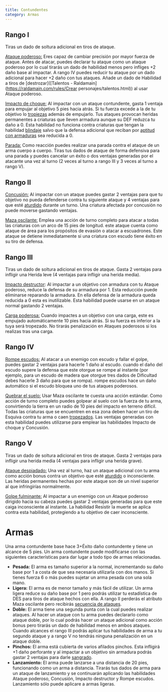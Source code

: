 ```yaml
---
title: Contundentes
category: Armas
---
```


## Rango I

Tiras un dado de soltura adicional en tiros de ataque. 

<u>Ataque poderoso:</u> Eres capaz de cambiar precisión por mayor fuerza de ataque. Antes de atacar, puedes declarar tu ataque como un ataque poderoso por lo cual tirarás un dado de habilidad menos pero infliges +2 daño base al impactar. A rango IV puedes reducir tu ataque por un dado adicional para hacer +2 daño con tus ataques. Añade un dado de Habilidad a tiros de [destrozar]([Talentos - Raldamain](https://raldamain.com/rules/Crear personajes/talentos.html)) al usar Ataque poderoso.

<u>Impacto de choque:</u> Al impactar con un ataque contundente, gasta 1 ventaja para empujar al objetivo 5 pies hacia atrás. Si tu fuerza excede a la de tu objetivo lo [tropiezas](https://raldamain.com/rules/Reglas%20principales/Efectos%20de%20estado.html#tropezada) además de empujarlo. Tus ataques provocan heridas permanentes a criaturas que lleven armadura aunque su DEF reduzca tu daño a 0. Esta habilidad no funciona contra criaturas que tengan la habilidad [blindaje](https://raldamain.com/rules/Rangos/Combate/armaduras.html#rango-ii) salvo que la defensa adicional que reciban por [aptitud con armaduras](https://raldamain.com/rules/Rangos/Combate/armaduras.html) sea reducida a 0.

<u>Parada:</u> Como reacción puedes realizar una parada contra el ataque de un arma cuerpo a cuerpo. Tiras tus dados de ataque de forma defensiva para una parada y puedes cancelar un éxito o dos ventajas generadas por el atacante una vez al turno (2 veces al turno a rango III y 3 veces al turno a rango V).

## Rango II

<u>Concusión:</u> Al impactar con un ataque puedes gastar 2 ventajas para que tu objetivo no pueda defenderse contra tu siguiente ataque y 4 ventajas para que esté [aturdido](https://raldamain.com/rules/Reglas%20principales/Efectos%20de%20estado.html#aturdida) durante un turno. Una criatura afectada por concusión no puede moverse gastando ventajas.

<u>Maza oscilante:</u> Emplea una acción de turno completo para atacar a todas las criaturas con un arco de 15 pies de longitud. este ataque cuenta como ataque de área para los propósitos de evasión o atacar a escuadrones. Este ataque se detiene inmediatamente si una criatura con escudo tiene éxito en su tiro de defensa.

## Rango III

Tiras un dado de soltura adicional en tiros de ataque. Gasta 2 ventajas para infligir una Herida leve (4 ventajas para infligir una herida media).

<u>Impacto destructor</u>: Al impactar a un objetivo con armadura con tu Ataque poderoso, reduce la defensa de su armadura por 1. Esta reducción puede eliminarse reparando la armadura. En ella defensa de la armadura queda reducida a 0 esta es inutilizable. Esta habilidad puede usarse en un ataque normal gastando 2 ventajas. 

<u>Carga poderosa:</u> Cuando impactes a un objetivo con una carga, este es empujado automáticamente 10 pies hacia atrás. Si su fuerza es inferior a la tuya será tropezado. No tirarás penalización en Ataques poderosos si los realizas tras una carga.

## Rango IV 

<u>Rompe escudos:</u> Al atacar a un enemigo con escudo y fallar el golpe, puedes gastar 2 ventajas para hacerle 1 daño al escudo. cuando el daño del escudo supere la defensa que este otorgue se rompe al instante (por ejemplo, para un escudo de madera que otorgue tres dados de Dificultad debes hacerle 3 daño para que se rompa). rompe escudos hace un daño automático si el escudo bloquea uno de tus ataques poderosos.

<u>Quebrar el suelo:</u> Usar Maza oscilante te cuesta una acción estándar. Como acción de turno completo puedes golpear al suelo con la fuerza de tu arma, convirtiendo la tierra en un radio de 10 pies del impacto en terreno difícil. Todas las criaturas que se encuentren en esa zona deben hacer un tiro de Esquiva contra tu arma o caen [tropezados](https://raldamain.com/rules/Reglas%20principales/Efectos%20de%20estado.html#tropezada). Las ventajas generadas con esta habilidad puedes utilizarse para emplear las habilidades Impacto de choque y Concusión.

## Rango V 

Tiras un dado de soltura adicional en tiros de ataque. Gasta 2 ventajas para infligir una herida media (4 ventajas para infligir una herida grave).

<u>Ataque despiadado:</u> Una vez al turno, haz un ataque adicional con tu arma como acción bonus contra un objetivo que esté [aturdido](https://raldamain.com/rules/Reglas%20principales/Efectos%20de%20estado.html#aturdida) o inconsciente. Las heridas permanentes hechas por este ataque son de un nivel superior al que infringirías normalmente.

<u>Golpe fulminante:</u> Al impactar a un enemigo con un Ataque poderoso dirigido hacia su cabeza puedes gastar 2 ventajas generadas para que este caiga inconsciente al instante. La habilidad Resistir la muerte se aplica contra esta habilidad, protegiendo a tu objetivo de caer inconsciente.

# Armas

Una arma contundente base hace 3+Éxito daño contundente y tiene un alcance de 5 pies. Un arma contundente puede modificarse con las siguientes características para dar lugar a todo tipo de armas relacionadas.

- **Pesada:** El arma es tamaño superior a la normal, incrementando su daño base por 1 a costa de que sea necesaria utilizarla con dos manos. Si tienes fuerza 6 o más puedes sujetar un arma pesada con una sola mano.
- **Ligera:** El arma es de menor tamaño y más fácil de utilizar. Un arma ligera reduce su daño base por 1 pero podrás utilizar tu estadística de DES para tiros de ataque hechos con ella. A rango II perderás el atributo Maza oscilante pero recibirás [secuencia de ataques](https://raldamain.com/rules/Rangos/Armas/artes%20marciales.html#rango-i). 
- **Doble:** El arma tiene una segunda punta con la cual puedes realizar ataques. Al hacer un ataque con tu arma puedes declararlo como ataque doble, por lo cual podrás hacer un ataque adicional como acción bonus pero tirarás un dado de habilidad menos en ambos ataques. Cuando alcances el rango III podrás aplicar tus habilidades de arma a tu segundo ataque y a rango V no tendrás ninguna penalización en un ataque doble.
- **Pinchos:** El arma está cubierta de varios afilados pinchos. Esta infligirá +1 daño perforante y al impactar a un objetivo sin armadura podrás gastar 2 ventajas para darle [sangrado](https://raldamain.com/rules/Reglas%20principales/Efectos%20de%20estado.html#sangrado). 
- **Lanzamiento:** El arma puede lanzarse a una distancia de 20 pies, funcionando como un arma a distancia. Tirarás tus dados de arma para un ataque de lanzamiento y se continuarán aplicando las habilidades Ataque poderoso, Concusión, Impacto destructor y Rompe escudos. Lanzamiento sólo puede aplicare a armas ligeras.
